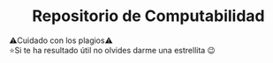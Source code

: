 <h1 align="center">Repositorio de Computabilidad</h1>

⚠️Cuidado con los plagios⚠️<br>
⭐Si te ha resultado útil no olvides darme una estrellita 😉
